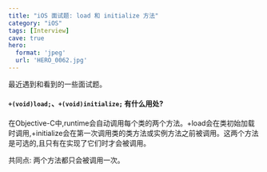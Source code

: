 ```yaml
---
title: "iOS 面试题: load 和 initialize 方法"
category: "iOS"
tags: [Interview]
cave: true
hero:
  format: 'jpeg'
  url: 'HERO_0062.jpg'
---
```

最近遇到和看到的一些面试题。

#### `+(void)load;`、`+(void)initialize;` 有什么用处?

在Objective-C中,runtime会自动调用每个类的两个方法。+load会在类初始加载时调用,+initialize会在第一次调用类的类方法或实例方法之前被调用。这两个方法是可选的,且只有在实现了它们时才会被调用。

共同点: 两个方法都只会被调用一次。
